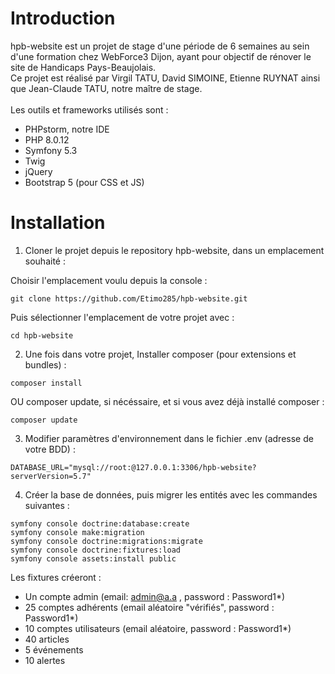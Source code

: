 # Introduction

hpb-website est un projet de stage d'une période de 6 semaines au sein d'une formation chez WebForce3 Dijon, ayant pour objectif de rénover le site de Handicaps Pays-Beaujolais. <br>
Ce projet est réalisé par Virgil TATU, David SIMOINE, Etienne RUYNAT ainsi que Jean-Claude TATU, notre maître de stage.<br>
<br>
Les outils et frameworks utilisés sont :
  - PHPstorm, notre IDE
  - PHP 8.0.12
  - Symfony 5.3
  - Twig
  - jQuery
  - Bootstrap 5 (pour CSS et JS)
  
# Installation

1. Cloner le projet depuis le repository hpb-website, dans un emplacement souhaité :

Choisir l'emplacement voulu depuis la console :

```
git clone https://github.com/Etimo285/hpb-website.git
```

Puis sélectionner l'emplacement de votre projet avec :

```
cd hpb-website
```

2. Une fois dans votre projet, Installer composer (pour extensions et bundles) :

```
composer install
```

OU composer update, si nécéssaire, et si vous avez déjà installé composer :

```
composer update
```

3. Modifier paramètres d'environnement dans le fichier .env (adresse de votre BDD) :

```dotenv
DATABASE_URL="mysql://root:@127.0.0.1:3306/hpb-website?serverVersion=5.7"
```

4. Créer la base de données, puis migrer les entités avec les commandes suivantes :

```
symfony console doctrine:database:create
symfony console make:migration
symfony console doctrine:migrations:migrate
symfony console doctrine:fixtures:load
symfony console assets:install public
```

Les fixtures créeront :
* Un compte admin (email: admin@a.a , password : Password1*)
* 25 comptes adhérents (email aléatoire "vérifiés", password : Password1*)
* 10 comptes utilisateurs (email aléatoire, password : Password1*)
* 40 articles
* 5 événements
* 10 alertes